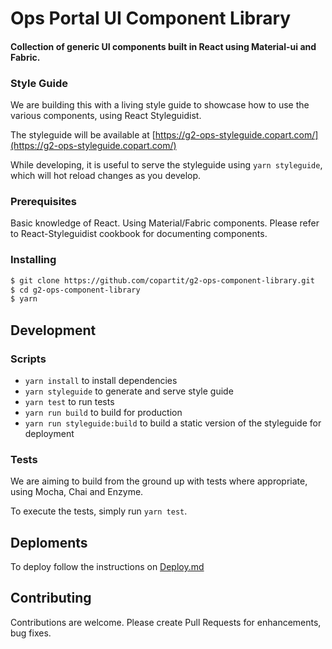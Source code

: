 # Ops Portal UI Component Library

#### Collection of generic UI components built in React using Material-ui and Fabric.

### Style Guide

We are building this with a living style guide to showcase how to use the various components, using React Styleguidist.

The styleguide will be available at [https://g2-ops-styleguide.copart.com/](https://g2-ops-styleguide.copart.com/)

While developing, it is useful to serve the styleguide using `yarn styleguide`, which will hot reload changes as you develop.

### Prerequisites

Basic knowledge of React.
Using Material/Fabric components.
Please refer to React-Styleguidist cookbook for documenting components.

### Installing

```sh
$ git clone https://github.com/copartit/g2-ops-component-library.git
$ cd g2-ops-component-library
$ yarn
```

## Development

### Scripts

* `yarn install` to install dependencies
* `yarn styleguide` to generate and serve style guide
* `yarn test` to run tests
* `yarn run build` to build for production
* `yarn run styleguide:build` to build a static version of the styleguide for deployment

### Tests

We are aiming to build from the ground up with tests where appropriate, using Mocha, Chai and Enzyme.

To execute the tests, simply run `yarn test`.

## Deploments

To deploy follow the instructions on [Deploy.md](https://github.com/copartit/g2-ops-component-library/blob/master/Deploy.md)

## Contributing

Contributions are welcome. Please create Pull Requests for enhancements, bug fixes.
